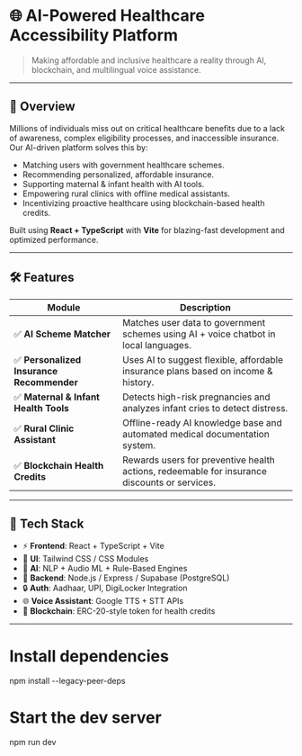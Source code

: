 # 🌐 AI-Powered Healthcare Accessibility Platform

> Making affordable and inclusive healthcare a reality through AI, blockchain, and multilingual voice assistance.

---

## 🚀 Overview

Millions of individuals miss out on critical healthcare benefits due to a lack of awareness, complex eligibility processes, and inaccessible insurance. Our AI-driven platform solves this by:

- Matching users with government healthcare schemes.
- Recommending personalized, affordable insurance.
- Supporting maternal & infant health with AI tools.
- Empowering rural clinics with offline medical assistants.
- Incentivizing proactive healthcare using blockchain-based health credits.

Built using **React + TypeScript** with **Vite** for blazing-fast development and optimized performance.

---

## 🛠️ Features

| Module | Description |
|--------|-------------|
| ✅ **AI Scheme Matcher** | Matches user data to government schemes using AI + voice chatbot in local languages. |
| ✅ **Personalized Insurance Recommender** | Uses AI to suggest flexible, affordable insurance plans based on income & history. |
| ✅ **Maternal & Infant Health Tools** | Detects high-risk pregnancies and analyzes infant cries to detect distress. |
| ✅ **Rural Clinic Assistant** | Offline-ready AI knowledge base and automated medical documentation system. |
| ✅ **Blockchain Health Credits** | Rewards users for preventive health actions, redeemable for insurance discounts or services. |

---

## 🧱 Tech Stack

- ⚡️ **Frontend**: React + TypeScript + Vite  
- 🎨 **UI**: Tailwind CSS / CSS Modules  
- 🧠 **AI**: NLP + Audio ML + Rule-Based Engines  
- 🧾 **Backend**: Node.js / Express / Supabase (PostgreSQL)  
- 🔒 **Auth**: Aadhaar, UPI, DigiLocker Integration  
- 🌐 **Voice Assistant**: Google TTS + STT APIs  
- 🔗 **Blockchain**: ERC-20-style token for health credits

---



# Install dependencies
npm install --legacy-peer-deps

# Start the dev server
npm run dev
